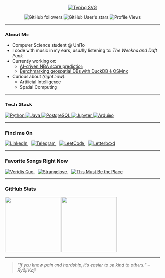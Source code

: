 <p align="center">
  <a href="https://git.io/typing-svg">
    <img src="https://readme-typing-svg.demolab.com?font=Roboto+mono&pause=1000&color=F70000&vCenter=true&multiline=true&width=450&height=100&lines=Hi+there+%F0%9F%98%81+I'm+Alessandro+aka+dimuzzo%2C;a+Computer+Science+student;Welcome+to+my+GitHub!" alt="Typing SVG" />
  </a>
</p>

<div align="center">
  
  ![GitHub followers](https://img.shields.io/github/followers/dimuzzo?style=flat&label=Followers&color=dark-green)
  ![GitHub User's stars](https://img.shields.io/github/stars/dimuzzo?style=flat&label=Stars&color=white)
  ![Profile Views](https://komarev.com/ghpvc/?username=dimuzzo&color=red&style=flat&label=Profile+Views)
  
</div>

---

### About Me

- Computer Science student @ UniTo 
- I code with music in my ears, usually listening to: *The Weeknd and Daft Punk*
- Currently working on:
  - [AI-driven NBA score prediction](https://github.com/dimuzzo/NBA-score-prediction)
  - [Benchmarking geospatial DBs with DuckDB & OSMnx](https://github.com/dimuzzo/testing-project)
- Curious about *(right now)*:
  - Artificial Intelligence
  - Spatial Computing

---

### Tech Stack

<p align="left">
  <a href="https://www.python.org/" target="_blank">
    <img src="https://img.shields.io/badge/Python-3776AB?style=flat&logo=python&logoColor=white" alt="Python"/>
  </a>
  <a href="https://openjdk.org/" target="_blank">
    <img src="https://img.shields.io/badge/Java-ED8B00?style=flat&logo=openjdk&logoColor=white" alt="Java"/>
  </a>
  <a href="https://www.postgresql.org/" target="_blank">
    <img src="https://img.shields.io/badge/PostgreSQL-4169E1?style=flat&logo=postgresql&logoColor=white" alt="PostgreSQL"/>
  </a>
  <a href="https://jupyter.org/" target="_blank">
    <img src="https://img.shields.io/badge/Jupyter-F37626?style=flat&logo=jupyter&logoColor=white" alt="Jupyter"/>
  </a>
  <a href="https://www.arduino.cc/" target="_blank">
    <img src="https://img.shields.io/badge/Arduino-00979D?style=flat&logo=arduino&logoColor=white" alt="Arduino"/>
  </a>
</p>

---

### Find me On

<p dir="auto">
  <a href="https://www.linkedin.com/in/alessandro-demo-b844a8301" style="margin-right: 10px;">
    <img src="https://img.shields.io/badge/LinkedIn-0A66C2?style=flat&logo=linkedin&logoColor=white" alt="LinkedIn"/>
  </a>
  <a href="https://t.me/dimuzzo" style="margin-right: 10px;">
    <img src="https://img.shields.io/badge/Telegram-0088CC?style=flat&logo=telegram&logoColor=white" alt="Telegram"/>
  </a>
  <a href="https://leetcode.com/dimuzzo/" style="margin-right: 10px;">
    <img src="https://img.shields.io/badge/LeetCode-FFA116?style=flat&logo=leetcode&logoColor=white" alt="LeetCode"/>
  </a>
  <a href="https://letterboxd.com/dimuzzo/" style="margin-right: 10px;">
    <img src="https://img.shields.io/badge/Letterboxd-202830?style=flat&logo=letterboxd&logoColor=white" alt="Letterboxd"/>
  </a>
</p>

---

### Favorite Songs Right Now

<p align="left">
  <a href="https://www.youtube.com/watch?v=TCd6PfxOy0Y" style="margin-right: 10px;">
    <img src="https://img.shields.io/badge/YouTube-Veridis%20Quo%20%7C%20Daft%20Punk-FF0000?style=flat&logo=youtube&logoColor=white" alt="Veridis Quo" />
  </a>
  <a href="https://www.youtube.com/watch?v=JIrm0dHbCDU" style="margin-right: 10px;">
    <img src="https://img.shields.io/badge/YouTube-Strangelove%20%7C%20Depeche%20Mode-FF0000?style=flat&logo=youtube&logoColor=white" alt="Strangelove" />
  </a>
  <a href="https://www.youtube.com/watch?v=_aNQFcNNnrE">
    <img src="https://img.shields.io/badge/YouTube-This%20Must%20Be%20the%20Place%20%7C%20Talking%20Heads-FF0000?style=flat&logo=youtube&logoColor=white" alt="This Must Be the Place" />
  </a>
</p>

---

### GitHub Stats

<div align="left">
  <img height="180em" src="https://github-readme-stats.vercel.app/api?username=dimuzzo&theme=dracula&show_icons=true&rank_icon=github&ring_color=DC143C&text_bold=true&count_private=true" />
  <img height="180em" src="https://github-readme-stats.vercel.app/api/top-langs/?username=dimuzzo&theme=dracula&layout=compact&text_bold=true&langs_count=10" />
</div>

---

> _“If you know pain and hardship, it’s easier to be kind to others.” – Ryōji Kaji_
